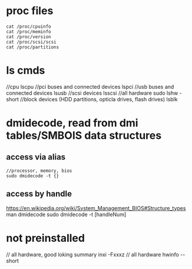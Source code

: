 # proc files
    cat /proc/cpuinfo
    cat /proc/meminfo 
    cat /proc/version
    cat /proc/scsi/scsi
    cat /proc/partitions

# ls cmds
//cpu
    lscpu
//pci buses and connected devices
    lspci
//usb buses and connected devices
    lsusb
//scsi devices
    lsscsi
//all hardware
    sudo lshw -short
//block devices (HDD partitions, opticla drives, flash drives)
    lsblk

# dmidecode, read from dmi tables/SMBOIS data structures 
## access via alias
    //processor, memory, bios
    sudo dmidecode -t {}
## access by handle
https://en.wikipedia.org/wiki/System_Management_BIOS#Structure_types
man dmidecode
    sudo dmidecode -t [handleNum]


# not preinstalled
// all hardware, good loking summary 
    inxi -Fxxxz
// all hardware
    hwinfo --short
